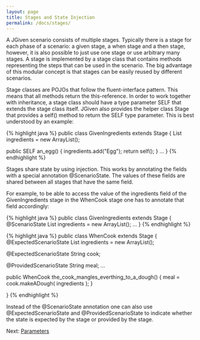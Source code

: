 ```yaml
---
layout: page
title: Stages and State Injection
permalink: /docs/stages/
---
```


A JGiven scenario consists of multiple stages. Typically there is a stage for each phase of a scenario: a given stage, a when stage and a then stage, however, it is also possible to just use one stage or use arbitrary many stages. A stage is implemented by a stage class that contains methods representing the steps that can be used in the scenario. The big advantage of this modular concept is that stages can be easily reused by different scenarios.

Stage classes are POJOs that follow the fluent-interface pattern. This means that all methods return the this-reference. In order to work together with inheritance, a stage class should have a type parameter SELF that extends the stage class itself. JGiven also provides the helper class Stage that provides a self() method to return the SELF type parameter. This is best understood by an example:

{% highlight java %}
public class GivenIngredients<SELF extends GivenIngredients> extends Stage<SELF> {
   List<String> ingredients = new ArrayList<String>();

   public SELF an_egg() {
      ingredients.add("Egg");
      return self();
   }
   ...
}
{% endhighlight %}

Stages share state by using injection. This works by annotating the fields with a special annotation @ScenarioState. The values of these fields are shared between all stages that have the same field.

For example, to be able to access the value of the ingredients field of the GivenIngredients stage in the WhenCook stage one has to annotate that field accordingly:

{% highlight java %}
public class GivenIngredients<SELF extends GivenIngredients> extends Stage<SELF> {
   @ScenarioState
   List<String> ingredients = new ArrayList<String>();
   ...
}
{% endhighlight %}

{% highlight java %}
public class WhenCook<SELF extends WhenCook> extends Stage<SELF> {
   @ExpectedScenarioState
   List<String> ingredients = new ArrayList<String>();

   @ExpectedScenarioState
   String cook;

   @ProvidedScenarioState
   String meal;
   ...

   public WhenCook the_cook_mangles_everthing_to_a_dough() {
       meal = cook.makeADough( ingredients );
   }

}
{% endhighlight %}

Instead of the @ScenarioState annotation one can also use @ExpectedScenarioState and @ProvidedScenarioState to indicate whether the state is expected by the stage or provided by the stage.

Next: [Parameters]({{site.baseurl}}/docs/parameters/)
